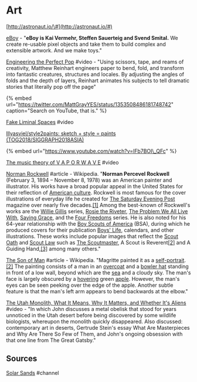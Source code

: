 # Art

[http://astronaut.io/\#](http://astronaut.io/#)

[eBoy](http://hello.eboy.com/eboy/) - "**eBoy is Kai Vermehr, Steffen Sauerteig and Svend Smital.** We create re-usable pixel objects and take them to build complex and extensible artwork. And we make toys."

[Engineering the Perfect Pop](https://www.youtube.com/watch?v=O6JFYMJMQZ0) \#video - "Using scissors, tape, and reams of creativity, Matthew Reinhart engineers paper to bend, fold, and transform into fantastic creatures, structures and locales. By adjusting the angles of folds and the depth of layers, Reinhart animates his subjects to tell dramatic stories that literally pop off the page"

{% embed url="https://twitter.com/MattGrayYES/status/1353508486181748742" caption="Search on YouTube, that is." %}

[Fake Liminal Spaces](https://www.youtube.com/watch?v=u_dRqMDgdp8) \#video

[lllyasviel/style2paints: sketch + style = paints \(TOG2018/SIGGRAPH2018ASIA\)](https://github.com/lllyasviel/style2paints)

{% embed url="https://www.youtube.com/watch?v=lFb7BOI\_QFc" %}

[The music theory of V A P O R W A V E](https://www.youtube.com/watch?v=QdVEez20X_s) \#video

[Norman Rockwell](https://en.wikipedia.org/wiki/Norman_Rockwell) \#article - Wikipedia. "**Norman Percevel Rockwell** \(February 3, 1894 – November 8, 1978\) was an American painter and illustrator. His works have a broad popular appeal in the United States for their reflection of [American culture](https://en.wikipedia.org/wiki/Culture_of_the_United_States). Rockwell is most famous for the cover illustrations of everyday life he created for [The Saturday Evening Post](https://en.wikipedia.org/wiki/The_Saturday_Evening_Post) magazine over nearly five decades.[\[1\]](https://en.wikipedia.org/wiki/Norman_Rockwell#cite_note-1) Among the best-known of Rockwell's works are the [Willie Gillis](https://en.wikipedia.org/wiki/Willie_Gillis) series, [Rosie the Riveter](https://en.wikipedia.org/wiki/Rosie_the_Riveter), [The Problem We All Live With](https://en.wikipedia.org/wiki/The_Problem_We_All_Live_With), [Saying Grace](https://en.wikipedia.org/wiki/Saying_Grace_%28Rockwell%29), and the [Four Freedoms](https://en.wikipedia.org/wiki/Four_Freedoms_%28Norman_Rockwell%29) series. He is also noted for his 64-year relationship with the [Boy Scouts of America](https://en.wikipedia.org/wiki/Boy_Scouts_of_America) \(BSA\), during which he produced covers for their publication [Boys' Life](https://en.wikipedia.org/wiki/Boys%27_Life), calendars, and other illustrations. These works include popular images that reflect the [Scout Oath](https://en.wikipedia.org/wiki/Scout_Promise) and [Scout Law](https://en.wikipedia.org/wiki/Scout_Law) such as [The Scoutmaster](https://en.wikipedia.org/wiki/The_Scoutmaster), A Scout is Reverent[\[2\]](https://en.wikipedia.org/wiki/Norman_Rockwell#cite_note-2) and A Guiding Hand,[\[3\]](https://en.wikipedia.org/wiki/Norman_Rockwell#cite_note-3) among many others."

[The Son of Man](https://en.wikipedia.org/wiki/The_Son_of_Man) \#article - Wikipedia. "Magritte painted it as a [self-portrait](https://en.wikipedia.org/wiki/Self-portrait).[\[2\]](https://en.wikipedia.org/wiki/The_Son_of_Man#cite_note-2) The painting consists of a man in an [overcoat](https://en.wikipedia.org/wiki/Overcoat) and a [bowler hat](https://en.wikipedia.org/wiki/Bowler_hat) standing in front of a low wall, beyond which are the [sea](https://en.wikipedia.org/wiki/Sea) and a cloudy sky. The man's face is largely obscured by a [hovering](https://en.wikipedia.org/wiki/Levitation) green [apple](https://en.wikipedia.org/wiki/Apple). However, the man's eyes can be seen peeking over the edge of the apple. Another subtle feature is that the man's left arm appears to bend backwards at the elbow."

[The Utah Monolith, What It Means, Why It Matters, and Whether It's Aliens](https://www.youtube.com/watch?v=dG9A6_ijSIM) \#video - "In which John discusses a metal obelisk that stood for years unnoticed in the Utah desert before being discovered by some wildlife biologists, whereupon the monolith quickly disappeared. Also discussed: contemporary art in deserts, Gertrude Stein's essay What Are Masterpieces and Why Are There So Few of Them, and John's ongoing obsession with that one line from The Great Gatsby."

## Sources

[Solar Sands](https://www.youtube.com/channel/UCR6LasBpceuYUhuLToKBzvQ/featured) \#channel

